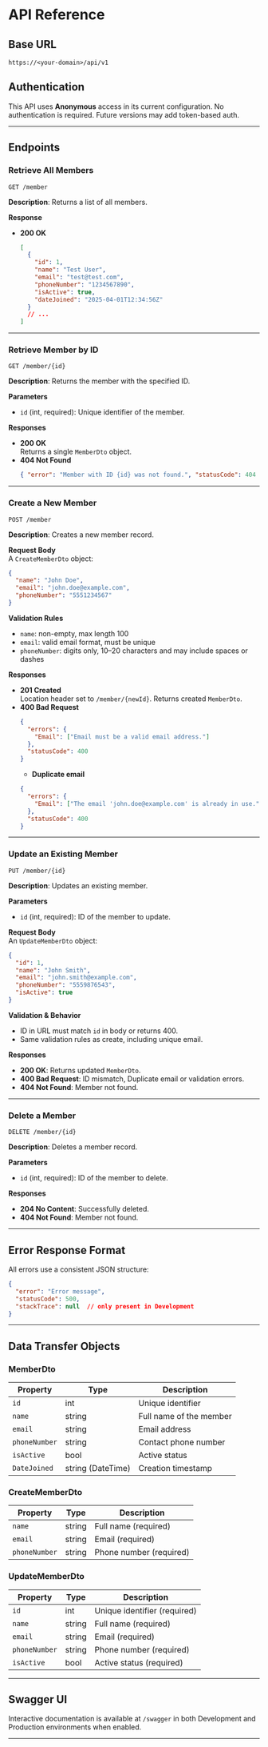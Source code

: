 # API Reference

## Base URL
`https://<your-domain>/api/v1`

## Authentication
This API uses **Anonymous** access in its current configuration. No authentication is required. Future versions may add token-based auth.

---

## Endpoints

### Retrieve All Members
```
GET /member
```
**Description**: Returns a list of all members.

**Response**  
- **200 OK**  
  ```json
  [
    {
      "id": 1,
      "name": "Test User",
      "email": "test@test.com",
      "phoneNumber": "1234567890",
      "isActive": true,
      "dateJoined": "2025-04-01T12:34:56Z"
    }
    // ...
  ]
  ```

---

### Retrieve Member by ID
```
GET /member/{id}
```
**Description**: Returns the member with the specified ID.

**Parameters**  
- `id` (int, required): Unique identifier of the member.

**Responses**  
- **200 OK**  
  Returns a single `MemberDto` object.  
- **404 Not Found**  
  ```json
  { "error": "Member with ID {id} was not found.", "statusCode": 404 }
  ```

---

### Create a New Member
```
POST /member
```
**Description**: Creates a new member record.

**Request Body**  
A `CreateMemberDto` object:
```json
{
  "name": "John Doe",
  "email": "john.doe@example.com",
  "phoneNumber": "5551234567"
}
```

**Validation Rules**  
- `name`: non-empty, max length 100  
- `email`: valid email format, must be unique  
- `phoneNumber`: digits only, 10–20 characters and may include spaces or dashes

**Responses**  
- **201 Created**  
  Location header set to `/member/{newId}`. Returns created `MemberDto`.  
- **400 Bad Request**  
  ```json
  {
    "errors": {
      "Email": ["Email must be a valid email address."]
    },
    "statusCode": 400
  }
  ```
  - **Duplicate email**  
  ```json
  {
    "errors": {
      "Email": ["The email 'john.doe@example.com' is already in use."]
    },
    "statusCode": 400
  }
  ```

---

### Update an Existing Member
```
PUT /member/{id}
```
**Description**: Updates an existing member.

**Parameters**  
- `id` (int, required): ID of the member to update.

**Request Body**  
An `UpdateMemberDto` object:
```json
{
  "id": 1,
  "name": "John Smith",
  "email": "john.smith@example.com",
  "phoneNumber": "5559876543",
  "isActive": true
}
```

**Validation & Behavior**  
- ID in URL must match `id` in body or returns 400.  
- Same validation rules as create, including unique email.  

**Responses**  
- **200 OK**: Returns updated `MemberDto`.  
- **400 Bad Request**: ID mismatch, Duplicate email or validation errors.  
- **404 Not Found**: Member not found.

---

### Delete a Member
```
DELETE /member/{id}
```
**Description**: Deletes a member record.

**Parameters**  
- `id` (int, required): ID of the member to delete.

**Responses**  
- **204 No Content**: Successfully deleted.  
- **404 Not Found**: Member not found.

---

## Error Response Format

All errors use a consistent JSON structure:

```json
{
  "error": "Error message",
  "statusCode": 500,
  "stackTrace": null  // only present in Development
}
```

---

## Data Transfer Objects

### MemberDto
| Property    | Type    | Description                    |
|-------------|---------|--------------------------------|
| `id`        | int     | Unique identifier              |
| `name`      | string  | Full name of the member        |
| `email`     | string  | Email address                  |
| `phoneNumber` | string | Contact phone number           |
| `isActive`  | bool    | Active status                  |
| `DateJoined` | string (DateTime) | Creation timestamp    |

### CreateMemberDto
| Property      | Type   | Description              |
|---------------|--------|--------------------------|
| `name`        | string | Full name (required)     |
| `email`       | string | Email (required)         |
| `phoneNumber` | string | Phone number (required)  |

### UpdateMemberDto
| Property      | Type    | Description                     |
|---------------|---------|---------------------------------|
| `id`          | int     | Unique identifier (required)    |
| `name`        | string  | Full name (required)            |
| `email`       | string  | Email (required)                |
| `phoneNumber` | string  | Phone number (required)         |
| `isActive`    | bool    | Active status (required)        |

---

## Swagger UI
Interactive documentation is available at `/swagger` in both Development and Production environments when enabled.

---
